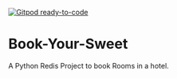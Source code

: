 [![Gitpod ready-to-code](https://img.shields.io/badge/Gitpod-ready--to--code-blue?logo=gitpod)](https://gitpod.io/#https://github.com/shivamsouravjha/Book-Your-Sweet)

# Book-Your-Sweet
A Python Redis Project to book Rooms in a hotel.
